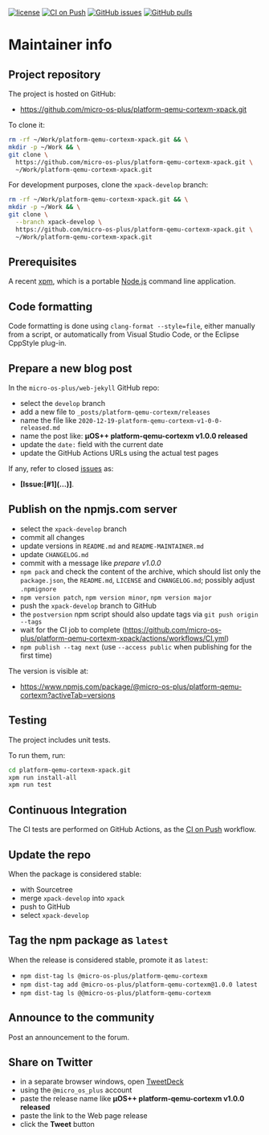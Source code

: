 [![license](https://img.shields.io/github/license/micro-os-plus/platform-qemu-cortexm-xpack)](https://github.com/micro-os-plus/platform-qemu-cortexm-xpack/blob/xpack/LICENSE)
[![CI on Push](https://github.com/micro-os-plus/platform-qemu-cortexm-xpack/workflows/CI%20on%20Push/badge.svg)](https://github.com/micro-os-plus/platform-qemu-cortexm-xpack/actions?query=workflow%3A%22CI+on+Push%22)
[![GitHub issues](https://img.shields.io/github/issues/micro-os-plus/platform-qemu-cortexm-xpack.svg)](https://github.com/micro-os-plus/platform-qemu-cortexm-xpack/issues/)
[![GitHub pulls](https://img.shields.io/github/issues-pr/micro-os-plus/platform-qemu-cortexm-xpack.svg)](https://github.com/micro-os-plus/platform-qemu-cortexm-xpack/pulls)

# Maintainer info

## Project repository

The project is hosted on GitHub:

- <https://github.com/micro-os-plus/platform-qemu-cortexm-xpack.git>

To clone it:

```sh
rm -rf ~/Work/platform-qemu-cortexm-xpack.git && \
mkdir -p ~/Work && \
git clone \
  https://github.com/micro-os-plus/platform-qemu-cortexm-xpack.git \
  ~/Work/platform-qemu-cortexm-xpack.git
```

For development purposes, clone the `xpack-develop` branch:

```sh
rm -rf ~/Work/platform-qemu-cortexm-xpack.git && \
mkdir -p ~/Work && \
git clone \
  --branch xpack-develop \
  https://github.com/micro-os-plus/platform-qemu-cortexm-xpack.git \
  ~/Work/platform-qemu-cortexm-xpack.git
```

## Prerequisites

A recent [xpm](https://xpack.github.io/xpm/), which is a portable
[Node.js](https://nodejs.org/) command line application.

## Code formatting

Code formatting is done using `clang-format --style=file`, either manually
from a script, or automatically from Visual Studio Code, or the Eclipse
CppStyle plug-in.

## Prepare a new blog post

In the `micro-os-plus/web-jekyll` GitHub repo:

- select the `develop` branch
- add a new file to `_posts/platform-qemu-cortexm/releases`
- name the file like `2020-12-19-platform-qemu-cortexm-v1-0-0-released.md`
- name the post like: **µOS++ platform-qemu-cortexm v1.0.0 released**
- update the `date:` field with the current date
- update the GitHub Actions URLs using the actual test pages

If any, refer to closed
[issues](https://github.com/micro-os-plus/platform-qemu-cortexm-xpack/issues/)
as:

- **[Issue:\[#1\]\(...\)]**.

## Publish on the npmjs.com server

- select the `xpack-develop` branch
- commit all changes
- update versions in `README.md` and `README-MAINTAINER.md`
- update `CHANGELOG.md`
- commit with a message like _prepare v1.0.0_
- `npm pack` and check the content of the archive, which should list
  only the `package.json`, the `README.md`, `LICENSE` and `CHANGELOG.md`;
  possibly adjust `.npmignore`
- `npm version patch`, `npm version minor`, `npm version major`
- push the `xpack-develop` branch to GitHub
- the `postversion` npm script should also update tags via `git push origin --tags`
- wait for the CI job to complete
  (<https://github.com/micro-os-plus/platform-qemu-cortexm-xpack/actions/workflows/CI.yml>)
- `npm publish --tag next` (use `--access public` when publishing for
  the first time)

The version is visible at:

- <https://www.npmjs.com/package/@micro-os-plus/platform-qemu-cortexm?activeTab=versions>

## Testing

The project includes unit tests.

To run them, run:

```sh
cd platform-qemu-cortexm-xpack.git
xpm run install-all
xpm run test
```

## Continuous Integration

The CI tests are performed on GitHub Actions, as the
[CI on Push](https://github.com/micro-os-plus/platform-qemu-cortexm-xpack/actions?query=workflow%3A%22CI+on+Push%22)
workflow.

## Update the repo

When the package is considered stable:

- with Sourcetree
- merge `xpack-develop` into `xpack`
- push to GitHub
- select `xpack-develop`

## Tag the npm package as `latest`

When the release is considered stable, promote it as `latest`:

- `npm dist-tag ls @micro-os-plus/platform-qemu-cortexm`
- `npm dist-tag add @micro-os-plus/platform-qemu-cortexm@1.0.0 latest`
- `npm dist-tag ls @@micro-os-plus/platform-qemu-cortexm`

## Announce to the community

Post an announcement to the forum.

## Share on Twitter

- in a separate browser windows, open [TweetDeck](https://tweetdeck.twitter.com/)
- using the `@micro_os_plus` account
- paste the release name like **µOS++ platform-qemu-cortexm v1.0.0 released**
- paste the link to the Web page release
- click the **Tweet** button
